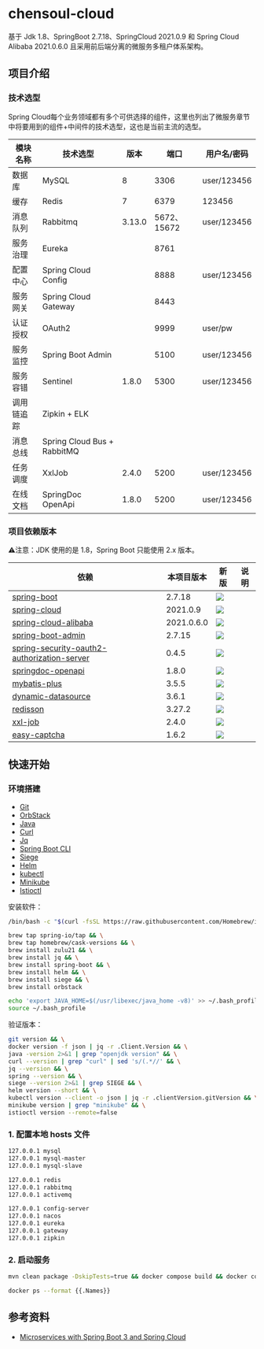 # chensoul-cloud

基于 Jdk 1.8、SpringBoot 2.7.18、SpringCloud 2021.0.9 和 Spring Cloud Alibaba 2021.0.6.0 且采用前后端分离的微服务多租户体系架构。

## 项目介绍

### 技术选型

Spring Cloud每个业务领域都有多个可供选择的组件，这里也列出了微服务章节中将要用到的组件+中间件的技术选型，这也是当前主流的选型。

| 模块名称  | 技术选型                         | 版本     | 端口         | 用户名/密码      |
|-------|-----------------------------|--------|------------|-------------|
| 数据库   | MySQL                       | 8      | 3306       | user/123456 |
| 缓存    | Redis                       | 7      | 6379       | 123456      |
| 消息队列  | Rabbitmq                    | 3.13.0 | 5672、15672 | user/123456 |
| 服务治理  | Eureka                      |        | 8761       |             |
| 配置中心  | Spring Cloud Config         |        | 8888       | user/123456 |
| 服务网关  | Spring Cloud Gateway        |        | 8443       |             |
| 认证授权  | OAuth2                      |        | 9999       | user/pw     |
| 服务监控  | Spring Boot Admin           |        | 5100       | user/123456 |
| 服务容错  | Sentinel                    | 1.8.0  | 5300       | user/123456 |
| 调用链追踪 | Zipkin + ELK                |        |            |             |
| 消息总线  | Spring Cloud Bus + RabbitMQ |        |            |
| 任务调度  | XxlJob                      | 2.4.0  | 5200       | user/123456 |
| 在线文档  | SpringDoc OpenApi           | 1.8.0  | 5200       | user/123456 |

### 项目依赖版本

⚠️注意：JDK 使用的是 1.8，Spring Boot 只能使用 2.x 版本。

| 依赖                                                                                                            | 本项目版本      | 新版                                                                                                                                                                                                                                     | 说明 |
|---------------------------------------------------------------------------------------------------------------|------------|----------------------------------------------------------------------------------------------------------------------------------------------------------------------------------------------------------------------------------------|----|
| [spring-boot](https://github.com/spring-projects/spring-boot)                                                 | 2.7.18     | <img src="https://img.shields.io/maven-metadata/v?label=&color=blue&versionPrefix=2.&metadataUrl=https://s01.oss.sonatype.org/content/repositories/releases/org/springframework/boot/spring-boot-dependencies/maven-metadata.xml">     |    |
| [spring-cloud](https://github.com/spring-cloud)                                                               | 2021.0.9   | <img src="https://img.shields.io/maven-metadata/v?label=&color=blue&versionPrefix=2021&metadataUrl=https://s01.oss.sonatype.org/content/repositories/releases/org/springframework/cloud/spring-cloud-dependencies/maven-metadata.xml"> |    |
| [spring-cloud-alibaba](https://github.com/alibaba/spring-cloud-alibaba)                                       | 2021.0.6.0 | <img src="https://img.shields.io/maven-metadata/v?label=&color=blue&versionPrefix=2021.0&metadataUrl=https://oss.sonatype.org/content/repositories/releases/com/alibaba/cloud/spring-cloud-alibaba-dependencies/maven-metadata.xml">   |    |
| [spring-boot-admin](https://github.com/codecentric/spring-boot-admin)                                         | 2.7.15     | <img src="https://img.shields.io/maven-metadata/v?label=&color=blue&versionPrefix=2.&metadataUrl=https://oss.sonatype.org/content/repositories/releases/de/codecentric/spring-boot-admin-dependencies/maven-metadata.xml">             |    |
| [spring-security-oauth2-authorization-server](https://github.com/spring-projects/spring-authorization-server) | 0.4.5      | <img src="https://img.shields.io/maven-metadata/v?label=&color=blue&versionPrefix=0.&metadataUrl=https://repo1.maven.org/maven2/org/springframework/security/spring-security-oauth2-authorization-server/maven-metadata.xml">          |    |
| [springdoc-openapi](https://github.com/springdoc)                                                             | 1.8.0      | <img src="https://img.shields.io/maven-metadata/v?label=&color=blue&metadataUrl=https://oss.sonatype.org/content/repositories/releases/org/springdoc/springdoc-openapi-ui/maven-metadata.xml">                                         |    |
| [mybatis-plus](https://github.com/baomidou/mybatis-plus)                                                      | 3.5.5      | <img src="https://img.shields.io/maven-metadata/v?label=&color=blue&metadataUrl=https://oss.sonatype.org/content/repositories/releases/com/baomidou/mybatis-plus-boot-starter/maven-metadata.xml">                                     |    |
| [dynamic-datasource](https://github.com/baomidou/dynamic-datasource)                                          | 3.6.1      | <img src="https://img.shields.io/maven-metadata/v?label=&color=blue&versionPrefix=3.&metadataUrl=https://oss.sonatype.org/content/repositories/releases/com/baomidou/dynamic-datasource-spring-boot-starter/maven-metadata.xml">       |    |
| [redisson](https://github.com/redisson/redisson)                                                              | 3.27.2     | <img src="https://img.shields.io/maven-metadata/v?label=&color=blue&metadataUrl=https://oss.sonatype.org/content/repositories/releases/org/redisson/redisson/maven-metadata.xml">                                                      |    |
| [xxl-job](https://github.com/xuxueli/xxl-job)                                                                 | 2.4.0      | <img src="https://img.shields.io/maven-metadata/v?label=&color=blue&metadataUrl=https://oss.sonatype.org/content/repositories/releases/com/xuxueli/xxl-job/maven-metadata.xml">                                                        |    |
| [easy-captcha](https://github.com/yufeixuan/easycaptcha)                                                      | 1.6.2      | <img src="https://img.shields.io/maven-metadata/v?label=&color=blue&metadataUrl=https://oss.sonatype.org/content/repositories/releases/com/github/whvcse/easy-captcha/maven-metadata.xml">                                             |    |


## 快速开始

### 环境搭建

- [Git](https://git-scm.com/downloads)
- [OrbStack](https://orbstack.dev/)
- [Java](https://www.azul.com/downloads/#zulu)
- [Curl](https://curl.haxx.se/download.html)
- [Jq](https://stedolan.github.io/jq/download/)
- [Spring Boot CLI](https://docs.spring.io/spring-boot/docs/3.0.4/reference/html/getting-started.html#getting-started.installing.cli)
- [Siege](https://github.com/JoeDog/siege#where-is-it)
- [Helm](https://helm.sh/docs/intro/install/)
- [kubectl](https://kubernetes.io/docs/tasks/tools/install-kubectl-macos/)
- [Minikube](https://minikube.sigs.k8s.io/docs/start/)
- [Istioctl](https://istio.io/latest/docs/setup/getting-started/#download)

安装软件：

```bash
/bin/bash -c "$(curl -fsSL https://raw.githubusercontent.com/Homebrew/install/HEAD/install.sh)"

brew tap spring-io/tap && \
brew tap homebrew/cask-versions && \
brew install zulu21 && \
brew install jq && \
brew install spring-boot && \
brew install helm && \
brew install siege && \
brew install orbstack

echo 'export JAVA_HOME=$(/usr/libexec/java_home -v8)' >> ~/.bash_profile
source ~/.bash_profile
```

验证版本：

```bash
git version && \
docker version -f json | jq -r .Client.Version && \
java -version 2>&1 | grep "openjdk version" && \
curl --version | grep "curl" | sed 's/(.*//' && \
jq --version && \
spring --version && \
siege --version 2>&1 | grep SIEGE && \
helm version --short && \
kubectl version --client -o json | jq -r .clientVersion.gitVersion && \
minikube version | grep "minikube" && \
istioctl version --remote=false
```

### 1. 配置本地 hosts 文件

```bash
127.0.0.1 mysql
127.0.0.1 mysql-master
127.0.0.1 mysql-slave

127.0.0.1 redis
127.0.0.1 rabbitmq
127.0.0.1 activemq

127.0.0.1 config-server
127.0.0.1 nacos
127.0.0.1 eureka
127.0.0.1 gateway
127.0.0.1 zipkin
```

### 2. 启动服务

```bash
mvn clean package -DskipTests=true && docker compose build && docker compose up -d

docker ps --format {{.Names}}
```

## 参考资料

- [Microservices with Spring Boot 3 and Spring Cloud](https://github.com/PacktPublishing/Microservices-with-Spring-Boot-and-Spring-Cloud-Third-Edition)

